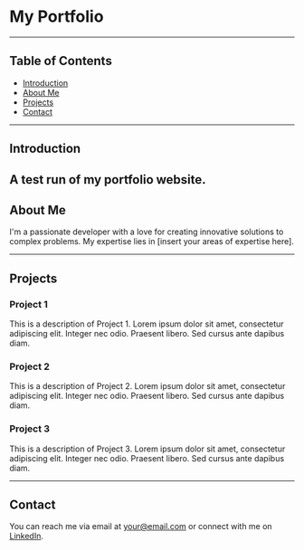 # My Portfolio

---

## Table of Contents

- [Introduction](#introduction)
- [About Me](#about-me)
- [Projects](#projects)
- [Contact](#contact)

---

## Introduction

A test run of my portfolio website.
---

## About Me

I'm a passionate developer with a love for creating innovative solutions to complex problems. My expertise lies in [insert your areas of expertise here].

---

## Projects

### Project 1

This is a description of Project 1. Lorem ipsum dolor sit amet, consectetur adipiscing elit. Integer nec odio. Praesent libero. Sed cursus ante dapibus diam.

### Project 2

This is a description of Project 2. Lorem ipsum dolor sit amet, consectetur adipiscing elit. Integer nec odio. Praesent libero. Sed cursus ante dapibus diam.

### Project 3

This is a description of Project 3. Lorem ipsum dolor sit amet, consectetur adipiscing elit. Integer nec odio. Praesent libero. Sed cursus ante dapibus diam.

---

## Contact

You can reach me via email at [your@email.com](mailto:your@email.com) or connect with me on [LinkedIn](https://www.linkedin.com/in/yourprofile).

